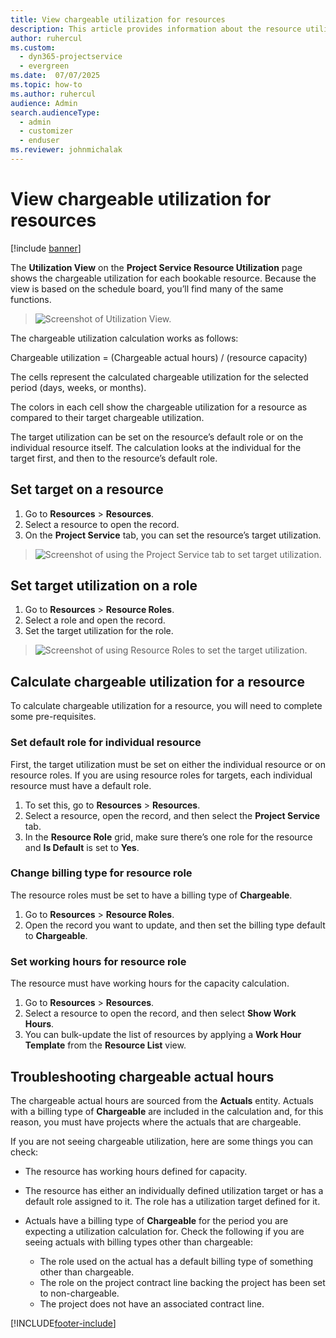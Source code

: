 ```yaml
---
title: View chargeable utilization for resources
description: This article provides information about the resource utilization view.
author: ruhercul
ms.custom: 
  - dyn365-projectservice
  - evergreen
ms.date:  07/07/2025
ms.topic: how-to
ms.author: ruhercul
audience: Admin
search.audienceType: 
  - admin
  - customizer
  - enduser
ms.reviewer: johnmichalak
---
```


# View chargeable utilization for resources

[!include [banner](../includes/psa-now-project-operations.md)]
 
The **Utilization View** on the **Project Service Resource Utilization** page shows the chargeable utilization for each bookable resource. Because the view is based on the schedule board, you’ll find many of the same functions.

> ![Screenshot of Utilization View.](media/FAQ-utilization-1.png)
 

The chargeable utilization calculation works as follows:

   Chargeable utilization = (Chargeable actual hours) / (resource capacity)

The cells represent the calculated chargeable utilization for the selected period (days, weeks, or months).

The colors in each cell show the chargeable utilization for a resource as compared to their target chargeable utilization. 

The target utilization can be set on the resource’s default role or on the individual resource itself. The calculation looks at the individual for the target first, and then to the resource’s default role.

## Set target on a resource

1. Go to **Resources** \> **Resources**. 
2. Select a resource to open the record. 
3. On the **Project Service** tab, you can set the resource’s target utilization.

> ![Screenshot of using the Project Service tab to set target utilization.](media/FAQ-utilization-2.png)
 
## Set target utilization on a role

1. Go to **Resources** \> **Resource Roles**. 
2. Select a role and open the record. 
3. Set the target utilization for the role.

> ![Screenshot of using Resource Roles to set the target utilization.](media/FAQ-utilization-3.png)
 
## Calculate chargeable utilization for a resource

To calculate chargeable utilization for a resource, you will need to complete some pre-requisites. 

### Set default role for individual resource

First, the target utilization must be set on either the individual resource or on resource roles. If you are using resource roles for targets, each individual resource must have a default role. 

1. To set this, go to **Resources** \> **Resources**. 
2. Select a resource, open the record, and then select the **Project Service** tab. 
3. In the **Resource Role** grid, make sure there’s one role for the resource and **Is Default** is set to **Yes**.
 
### Change billing type for resource role

The resource roles must be set to have a billing type of **Chargeable**. 

1. Go to **Resources** \> **Resource Roles**. 
2. Open the record you want to update, and then set the billing type default to **Chargeable**.

### Set working hours for resource role
 
The resource must have working hours for the capacity calculation. 

1. Go to **Resources** \> **Resources**. 
2. Select a resource to open the record, and then select **Show Work Hours**. 
3. You can bulk-update the list of resources by applying a **Work Hour Template** from the **Resource List** view.

## Troubleshooting chargeable actual hours

The chargeable actual hours are sourced from the **Actuals** entity. Actuals with a billing type of **Chargeable** are included in the calculation and, for this reason, you must have projects where the actuals that are chargeable.

If you are not seeing chargeable utilization, here are some things you can check:

- The resource has working hours defined for capacity.
- The resource has either an individually defined utilization target or has a default role assigned to it. The role has a utilization target defined for it.
- Actuals have a billing type of **Chargeable** for the period you are expecting a utilization calculation for. Check the following if you are seeing actuals with billing types other than chargeable:

  - The role used on the actual has a default billing type of something other than chargeable.
  - The role on the project contract line backing the project has been set to non-chargeable.
  - The project does not have an associated contract line.



[!INCLUDE[footer-include](../includes/footer-banner.md)]
